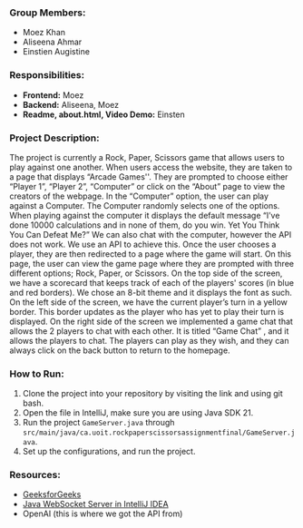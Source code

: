 ### Group Members:
- Moez Khan
- Aliseena Ahmar
- Einstien Augistine
### Responsibilities:
- **Frontend:** Moez
- **Backend:** Aliseena, Moez
- **Readme, about.html, Video Demo:** Einsten


### Project Description:
The project is currently a Rock, Paper, Scissors game that allows users to play against one another. When users access the website, they are taken to a page that displays “Arcade Games''. They are prompted to choose either “Player 1”, “Player 2”, “Computer” or click on the “About” page to view the creators of the webpage.
In the “Computer” option, the user can play against a Computer. The Computer randomly selects one of the options. When playing against the computer it displays the default message “I’ve done 10000 calculations and in none of them, do you win. Yet You Think You Can Defeat Me?” We can also chat with the computer, however the API does not work. We use an API to achieve this.
Once the user chooses a player, they are then redirected to a page where the game will start. On this page, the user can view the game page where they are prompted with three different options; Rock, Paper, or Scissors.
On the top side of the screen, we have a scorecard that keeps track of each of the players' scores (in blue and red borders). We chose an 8-bit theme and it displays the font as such.
On the left side of the screen, we have the current player’s turn in a yellow border. This border updates as the player who has yet to play their turn is displayed.
On the right side of the screen we implemented a game chat that allows the 2 players to chat with each other. It is titled “Game Chat” , and it allows the players to chat. The players can play as they wish, and they can always click on the back button to return to the homepage.

### How to Run:
1. Clone the project into your repository by visiting the link and using git bash.
2. Open the file in IntelliJ, make sure you are using Java SDK 21.
3. Run the project `GameServer.java` through `src/main/java/ca.uoit.rockpaperscissorsassignmentfinal/GameServer.java`.
4. Set up the configurations, and run the project.

### Resources:
- [GeeksforGeeks](https://www.geeksforgeeks.com)
- [Java WebSocket Server in IntelliJ IDEA](https://jckjaer.dk/2017/06/07/java-websocket-server-in-intellij-idea/)
- OpenAI (this is where we got the API from)
